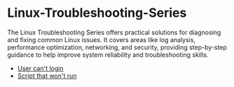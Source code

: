 # Linux-Troubleshooting-Series
The Linux Troubleshooting Series offers practical solutions for diagnosing and fixing common Linux issues. It covers areas like log analysis, performance optimization, networking, and security, providing step-by-step guidance to help improve system reliability and troubleshooting skills.

 - [User can't login](https://github.com/TayLuo/User-Can-t-Log-In/blob/main/README.md)
 - [Script that won't run](https://github.com/TayLuo/The-Script-That-Wouldn-t-Run/blob/main/README.md)
